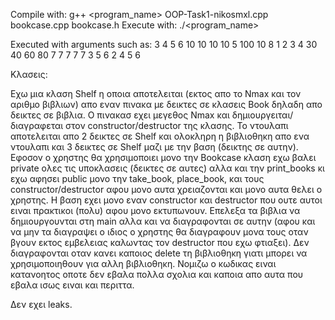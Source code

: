 Compile with: g++ <program_name> OOP-Task1-nikosmxl.cpp bookcase.cpp bookcase.h
Execute with: ./<program_name> <arg1> <arg2> <arg3> <arg4>

Executed with arguments such as: 
    3 4 5 6
    10 10 10 10
    5 100 10 8
    1 2 3 4
    30 40 60 80
    7 7 7 7
    7 3 5 6
    2 4 5 6

Κλασεις: 

Εχω μια κλαση Shelf η οποια αποτελειται (εκτος απο το Nmax και τον αριθμο βιβλιων) απο εναν πινακα με δεικτες σε κλασεις Book δηλαδη απο δεικτες σε βιβλια. Ο πινακασ εχει μεγεθος
Nmax και δημιουργειται/διαγραφεται στον constructor/destructor της κλασης. Το ντουλαπι αποτελειται απο 2 δεικτες σε Shelf και ολοκληρη η βιβλιοθηκη απο ενα ντουλαπι και 3 δεικτες σε
Shelf μαζι με την βαση (δεικτης σε αυτην). Εφοσον ο χρηστης θα χρησιμοποιει μονο την Bookcase κλαση εχω βαλει private ολες τις υποκλασεις (δεικτες σε αυτες) αλλα και την print_books
κι εχω αφησει public μονο την take_book, place_book, και τους constructor/destructor αφου μονο αυτα χρειαζονται και μονο αυτα θελει ο χρηστης. Η βαση εχει μονο εναν constructor και 
destructor που ουτε αυτοι ειναι πρακτικοι (πολυ) αφου μονο εκτυπωνουν. Επελεξα τα βιβλια να δημιουργουνται στη main αλλα και να διαγραφονται σε αυτην (αφου και να μην τα διαγραψει
ο ιδιος ο χρηστης θα διαγραφουν μονα τους οταν βγουν εκτος εμβελειας καλωντας τον destructor που εχω φτιαξει). Δεν διαγραφονται οταν κανει καποιος delete τη βιβλιοθηκη γιατι μπορει
να χρησιμοποιηθουν για αλλη βιβλιοθηκη. Νομιζω ο κωδικας ειναι κατανοητος οποτε δεν εβαλα πολλα σχολια και καποια απο αυτα που εβαλα ισως ειναι και περιττα. 

Δεν εχει leaks.